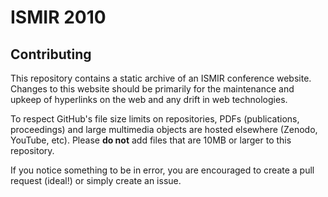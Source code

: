 # ISMIR 2010

## Contributing

This repository contains a static archive of an ISMIR conference website. Changes to this website should be primarily for the maintenance and upkeep of hyperlinks on the web and any drift in web technologies.

To respect GitHub's file size limits on repositories, PDFs (publications, proceedings) and large multimedia objects are hosted elsewhere (Zenodo, YouTube, etc). Please **do not** add files that are 10MB or larger to this repository.

If you notice something to be in error, you are encouraged to create a pull request (ideal!) or simply create an issue.

